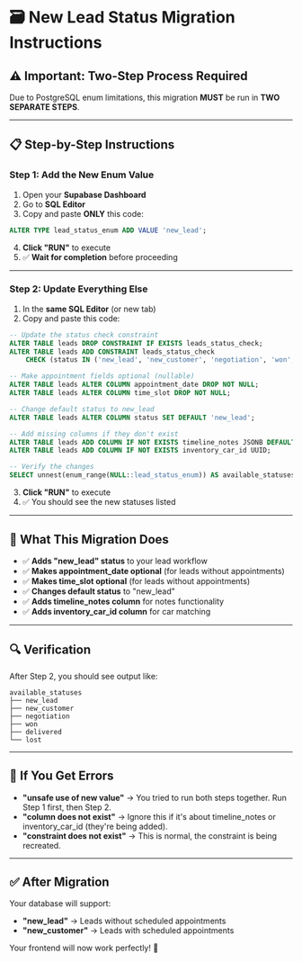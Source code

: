 # 🗃️ New Lead Status Migration Instructions

## ⚠️ Important: Two-Step Process Required

Due to PostgreSQL enum limitations, this migration **MUST** be run in **TWO SEPARATE STEPS**.

---

## 📋 Step-by-Step Instructions

### **Step 1: Add the New Enum Value**

1. Open your **Supabase Dashboard**
2. Go to **SQL Editor**
3. Copy and paste **ONLY** this code:

```sql
ALTER TYPE lead_status_enum ADD VALUE 'new_lead';
```

4. **Click "RUN"** to execute
5. ✅ **Wait for completion** before proceeding

---

### **Step 2: Update Everything Else**

1. In the **same SQL Editor** (or new tab)
2. Copy and paste this code:

```sql
-- Update the status check constraint
ALTER TABLE leads DROP CONSTRAINT IF EXISTS leads_status_check;
ALTER TABLE leads ADD CONSTRAINT leads_status_check 
    CHECK (status IN ('new_lead', 'new_customer', 'negotiation', 'won', 'delivered', 'lost'));

-- Make appointment fields optional (nullable)
ALTER TABLE leads ALTER COLUMN appointment_date DROP NOT NULL;
ALTER TABLE leads ALTER COLUMN time_slot DROP NOT NULL;

-- Change default status to new_lead
ALTER TABLE leads ALTER COLUMN status SET DEFAULT 'new_lead';

-- Add missing columns if they don't exist
ALTER TABLE leads ADD COLUMN IF NOT EXISTS timeline_notes JSONB DEFAULT '[]';
ALTER TABLE leads ADD COLUMN IF NOT EXISTS inventory_car_id UUID;

-- Verify the changes
SELECT unnest(enum_range(NULL::lead_status_enum)) AS available_statuses;
```

3. **Click "RUN"** to execute
4. ✅ You should see the new statuses listed

---

## 🎯 What This Migration Does

- ✅ **Adds "new_lead" status** to your lead workflow
- ✅ **Makes appointment_date optional** (for leads without appointments)
- ✅ **Makes time_slot optional** (for leads without appointments)
- ✅ **Changes default status** to "new_lead"
- ✅ **Adds timeline_notes column** for notes functionality
- ✅ **Adds inventory_car_id column** for car matching

---

## 🔍 Verification

After Step 2, you should see output like:

```
available_statuses
├── new_lead
├── new_customer  
├── negotiation
├── won
├── delivered
└── lost
```

---

## 🚨 If You Get Errors

- **"unsafe use of new value"** → You tried to run both steps together. Run Step 1 first, then Step 2.
- **"column does not exist"** → Ignore this if it's about timeline_notes or inventory_car_id (they're being added).
- **"constraint does not exist"** → This is normal, the constraint is being recreated.

---

## ✅ After Migration

Your database will support:
- **"new_lead"** → Leads without scheduled appointments
- **"new_customer"** → Leads with scheduled appointments  

Your frontend will now work perfectly! 🎉 